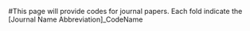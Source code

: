 #This page will provide codes for journal papers. Each fold indicate the [Journal Name Abbreviation]_CodeName
